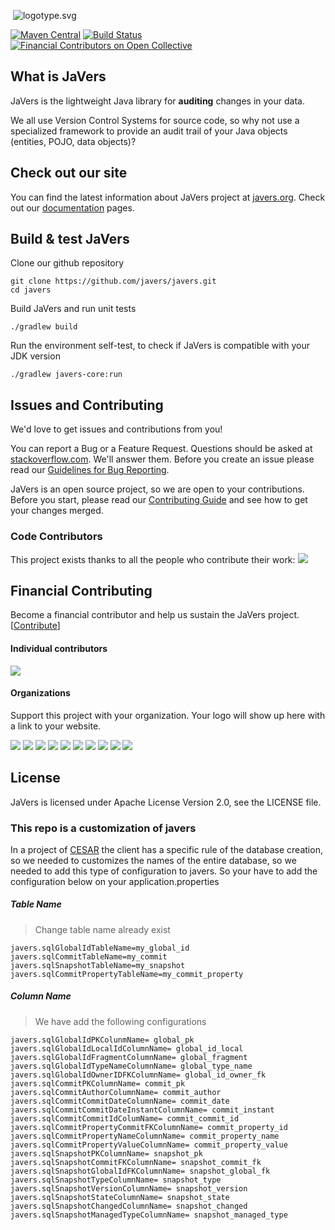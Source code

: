 ﻿﻿
![logotype.svg](https://javers.org/img/logotype.svg)

[![Maven Central](https://maven-badges.herokuapp.com/maven-central/org.javers/javers-core/badge.svg)](https://maven-badges.herokuapp.com/maven-central/org.javers/javers-core)
[![Build Status](https://travis-ci.org/javers/javers.svg?branch=master)](https://travis-ci.org/javers/javers/)
[![Financial Contributors on Open Collective](https://opencollective.com/javers/all/badge.svg?label=financial+contributors)](https://opencollective.com/javers)

## What is JaVers

JaVers is the lightweight Java library for **auditing** changes in your data.

We all use Version Control Systems for source code,
so why not use a specialized framework to provide
an audit trail of your Java objects (entities, POJO, data objects)?

## Check out our site
You can find the latest information about JaVers project at [javers.org](http://javers.org).
Check out our [documentation](http://javers.org/documentation)</a> pages.

## Build & test JaVers
Clone our github repository

```
git clone https://github.com/javers/javers.git
cd javers
```

Build JaVers and run unit tests

```
./gradlew build
```

Run the environment self-test, to check if JaVers is compatible with your JDK version

```
./gradlew javers-core:run
```

## Issues and Contributing
We'd love to get issues and contributions from you!

You can report a Bug or a Feature Request.
Questions should be asked at [stackoverflow.com](http://stackoverflow.com/questions/tagged/javers?sort=newest).
We'll answer them.
Before you create an issue please read our
[Guidelines for Bug Reporting](CONTRIBUTING.md#guidelines-for-bug-reporting).

JaVers is an open source project, so we are open to your contributions.
Before you start, please read our
[Contributing Guide](CONTRIBUTING.md#guidelines-for-contributors) and see how to get your changes merged.

### Code Contributors

This project exists thanks to all the people who contribute their work:
<a href="https://github.com/javers/javers/graphs/contributors"><img src="https://opencollective.com/javers/contributors.svg?width=890&button=false" /></a>

## Financial Contributing

Become a financial contributor and help us sustain the 
JaVers project.
[[Contribute](https://opencollective.com/javers/contribute)]

#### Individual contributors

<a href="https://opencollective.com/javers">
<img src="https://opencollective.com/javers/individuals.svg?width=890">
</a>

#### Organizations

Support this project with your organization.
Your logo will show up here with a link to your website.

<a href="https://opencollective.com/javers/organization/0/website"><img src="https://opencollective.com/javers/organization/0/avatar.svg"></a>
<a href="https://opencollective.com/javers/organization/1/website"><img src="https://opencollective.com/javers/organization/1/avatar.svg"></a>
<a href="https://opencollective.com/javers/organization/2/website"><img src="https://opencollective.com/javers/organization/2/avatar.svg"></a>
<a href="https://opencollective.com/javers/organization/3/website"><img src="https://opencollective.com/javers/organization/3/avatar.svg"></a>
<a href="https://opencollective.com/javers/organization/4/website"><img src="https://opencollective.com/javers/organization/4/avatar.svg"></a>
<a href="https://opencollective.com/javers/organization/5/website"><img src="https://opencollective.com/javers/organization/5/avatar.svg"></a>
<a href="https://opencollective.com/javers/organization/6/website"><img src="https://opencollective.com/javers/organization/6/avatar.svg"></a>
<a href="https://opencollective.com/javers/organization/7/website"><img src="https://opencollective.com/javers/organization/7/avatar.svg"></a>
<a href="https://opencollective.com/javers/organization/8/website"><img src="https://opencollective.com/javers/organization/8/avatar.svg"></a>
<a href="https://opencollective.com/javers/organization/9/website"><img src="https://opencollective.com/javers/organization/9/avatar.svg"></a>

## License
JaVers is licensed under Apache License Version 2.0, see the LICENSE file.



### This repo is a customization of javers 
In a project of [CESAR](https://www.cesar.org.br/) the client has a specific rule of the database creation, so we needed to customizes the names of the entire database, so we needed to add this type of configuration to javers. So your have to add the configuration below on your application.properties

##### Table Name
> Change table name already exist
```
javers.sqlGlobalIdTableName=my_global_id
javers.sqlCommitTableName=my_commit
javers.sqlSnapshotTableName=my_snapshot
javers.sqlCommitPropertyTableName=my_commit_property
```
##### Column Name
> We have add the following configurations
```
javers.sqlGlobalIdPKColunmName= global_pk
javers.sqlGlobalIdLocalIdColumnName= global_id_local
javers.sqlGlobalIdFragmentColumnName= global_fragment
javers.sqlGlobalIdTypeNameColumnName= global_type_name
javers.sqlGlobalIdOwnerIDFKColumnName= global_id_owner_fk
javers.sqlCommitPKColumnName= commit_pk
javers.sqlCommitAuthorColumnName= commit_author
javers.sqlCommitCommitDateColumnName= commit_date
javers.sqlCommitCommitDateInstantColumnName= commit_instant
javers.sqlCommitCommitIdColumName= commit_commit_id
javers.sqlCommitPropertyCommitFKColumnName= commit_property_id
javers.sqlCommitPropertyNameColumnName= commit_property_name
javers.sqlCommitPropertyValueColumnName= commit_property_value
javers.sqlSnapshotPKColumnName= snapshot_pk
javers.sqlSnapshotCommitFKColumnName= snapshot_commit_fk
javers.sqlSnapshotGlobalIdFKColumnName= snapshot_global_fk
javers.sqlSnapshotTypeColumnName= snapshot_type
javers.sqlSnapshotVersionColumnName= snapshot_version
javers.sqlSnapshotStateColumnName= snapshot_state
javers.sqlSnapshotChangedColumnName= snapshot_changed
javers.sqlSnapshotManagedTypeColumnName= snapshot_managed_type
```